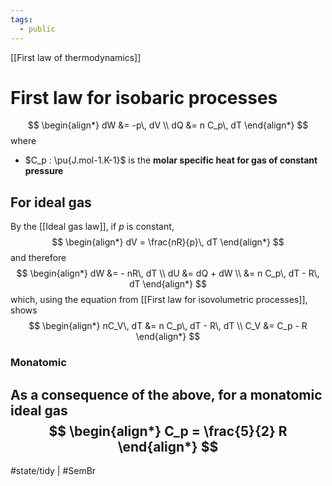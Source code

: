 ```yaml
---
tags:
  - public
---
```

[[First law of thermodynamics]]
# First law for isobaric processes
$$
\begin{align*}
dW &= -p\, dV \\
dQ &= n C_p\, dT
\end{align*}
$$
where

- $C_p : \pu{J.mol-1.K-1}$ is the **molar specific heat for gas of constant pressure**

## For ideal gas
By the [[Ideal gas law]], if $p$ is constant,
$$
\begin{align*}
dV = \frac{nR}{p}\, dT
\end{align*}
$$
and therefore
$$
\begin{align*}
dW &= - nR\, dT \\
dU &= dQ + dW \\
&= n C_p\, dT - R\, dT
\end{align*}
$$
which, using the equation from [[First law for isovolumetric processes]],
shows
$$
\begin{align*}
nC_V\, dT &= n C_p\, dT - R\, dT \\
C_V &= C_p - R
\end{align*}
$$
### Monatomic
As a consequence of the above,
for a monatomic ideal gas
$$
\begin{align*}
C_p = \frac{5}{2} R
\end{align*}
$$
---
#state/tidy | #SemBr 
